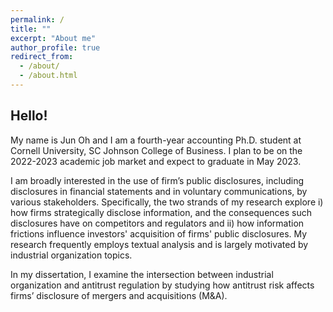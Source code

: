 ```yaml
---
permalink: /
title: ""
excerpt: "About me"
author_profile: true
redirect_from: 
  - /about/
  - /about.html
---
```


Hello!
------
My name is Jun Oh and I am a fourth-year accounting Ph.D. student at Cornell University, SC Johnson College of Business. 
I plan to be on the 2022-2023 academic job market and expect to graduate in May 2023. 

I am broadly interested in the use of firm’s public disclosures, 
including disclosures in financial statements and in voluntary communications, by various stakeholders.
Specifically, the two strands of my research explore i) 
how firms strategically disclose information, and the consequences such disclosures have on competitors and regulators and ii)
how information frictions influence investors' acquisition of firms' public disclosures. 
My research frequently employs textual analysis and is largely motivated by industrial organization topics. 

In my dissertation, I examine the intersection between industrial organization and antitrust regulation 
by studying how antitrust risk affects firms’ disclosure of mergers and acquisitions (M&A).


<script type="text/javascript" id="clustrmaps" src="//cdn.clustrmaps.com/map_v2.js?cl=ffffff&w=70&t=n&d=9JRV5Wbd8K7QnW3SdVF8TMADQ-c9Lv_3T7xsgbWgIk8&co=ffffff&cmo=ffffff&cmn=ffffff"></script>


